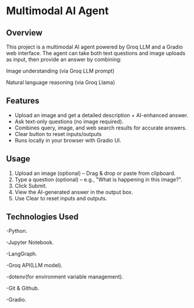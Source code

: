 # Multimodal AI Agent

## Overview
This project is a multimodal AI agent powered by Groq LLM and a Gradio web interface.
The agent can take both text questions and image uploads as input, then provide an answer by combining:

Image understanding (via Groq LLM prompt)

Natural language reasoning (via Groq Llama)

## Features
- Upload an image and get a detailed description + AI-enhanced answer.
- Ask text-only questions (no image required).
- Combines query, image, and web search results for accurate answers.
- Clear button to reset inputs/outputs  
- Runs locally in your browser with Gradio UI.

## Usage
1. Upload an image (optional) – Drag & drop or paste from clipboard.
2. Type a question (optional) – e.g., "What is happening in this image?".
3. Click Submit.
4. View the AI-generated answer in the output box.
5. Use Clear to reset inputs and outputs.

##  Technologies Used
-Python.

-Jupyter Notebook.

-LangGraph.

-Groq API(LLM model).

-dotenv(for environment variable management).

-Git & Github.

-Gradio.
